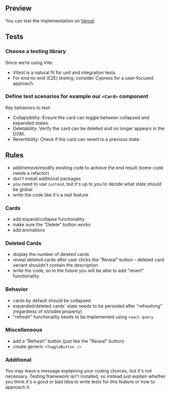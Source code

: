 ## Preview

You can test the implementation on [Vercel](https://recruitment-exercise-singledraft.vercel.app/)

## Tests

### Choose a testing library

Since we’re using Vite:

- Vitest is a natural fit for unit and integration tests.
- For end-to-end (E2E) testing, consider Cypress for a user-focused approach.

### Define test scenarios for example our `<Card>` component

Key behaviors to test:

- Collapsibility: Ensure the card can toggle between collapsed and expanded states.
- Deletability: Verify the card can be deleted and no longer appears in the DOM.
- Revertibility: Check if the card can revert to a previous state.

## Rules

- add/remove/modify existing code to achieve the end result (some code needs a refactor)
- don't install additional packages
- you need to use `zustand`, but it's up to you to decide what state should be global
- write the code like it's a real feature

### Cards

- add expand/collapse functionality
- make sure the "Delete" button works
- add animations

### Deleted Cards

- display the number of deleted cards
- reveal deleted cards after user clicks the "Reveal" button - deleted card variant shouldn't contain the description
- write the code, so in the future you will be able to add "revert" functionality

### Behavior

- cards by default should be collapsed
- expanded/deleted cards' state needs to be persisted after "refreshing" (regardless of isVisible property)
- "refresh" functionality needs to be implemented using `react-query`

### Miscellaneous

- add a "Refresh" button (just like the "Reveal" button)
- create generic `<ToggleButton />`

### Additional

You may leave a message explaining your coding choices, but it's not necessary.
Testing framework isn't installed, so instead just explain whether you think it's a good or bad idea to write tests for this feature or how to approach it.
